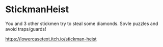 # StickmanHeist
You and 3 other stickmen try to steal some diamonds.
Sovle puzzles and avoid traps/guards!

https://lowercasetext.itch.io/stickman-heist

